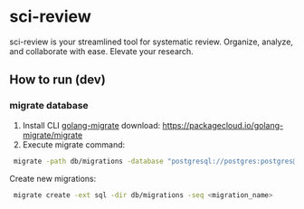 # sci-review

sci-review is your streamlined tool for systematic review. Organize, analyze, and collaborate with ease. Elevate your research.

## How to run (dev)

### migrate database

1. Install CLI [golang-migrate](https://github.com/golang-migrate/migrate) download: https://packagecloud.io/golang-migrate/migrate
2. Execute migrate command:
```bash
 migrate -path db/migrations -database "postgresql://postgres:postgres@localhost:5432/sci_review?sslmode=disable" -verbose up
```

Create new migrations:
```bash
 migrate create -ext sql -dir db/migrations -seq <migration_name>
```